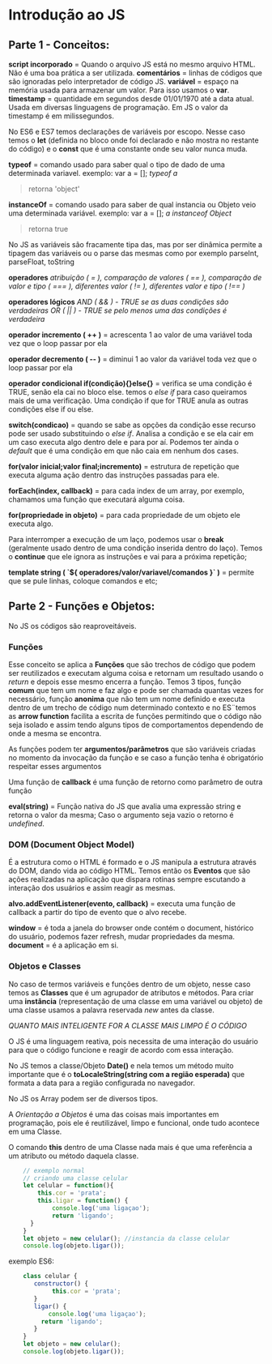 # Introdução ao JS

## **Parte 1 - Conceitos:**
**script incorporado** = Quando o arquivo JS está no mesmo arquivo HTML. Não é uma boa prática a ser utilizada.
**comentários** = linhas de códigos que são ignoradas pelo interpretador de código JS.
**variável** = espaço na memória usada para armazenar um valor. Para isso usamos o **var**.
**timestamp** = quantidade em segundos desde 01/01/1970 até a data atual. Usada em diversas linguagens de programação. Em JS o valor da timestamp é em milissegundos.

No ES6 e ES7 temos declarações de variáveis por escopo. Nesse caso temos o **let** (definida no bloco onde foi declarado e não mostra no restante do código) e o **const** que é uma constante onde seu valor nunca muda.

**typeof** = comando usado para saber qual o tipo de dado de uma determinada variavel.
exemplo: var a = [];
*typeof a*
> retorna 'object'

**instanceOf** = comando usado para saber de qual instancia ou Objeto veio uma determinada variável.
exemplo: var a = [];
*a instanceof Object*
> retorna true

No JS as variáveis são fracamente tipa das, mas por ser dinâmica permite a tipagem das variáveis ou o parse das mesmas como por exemplo parseInt, parseFloat, toString

**operadores**
*atribuição ( = ),  comparação de valores ( == ), comparação de valor e tipo ( === ), diferentes valor ( != ), diferentes valor e tipo ( !== )*

**operadores lógicos**
*AND ( && ) - TRUE se as duas condições são verdadeiras*
*OR ( || ) - TRUE se pelo menos uma das condições é verdadeira*

**operador incremento ( ++ )**  = acrescenta 1 ao valor de uma variável toda vez que o loop passar por ela

**operador decremento ( -- )** = diminui 1 ao valor da variável toda vez que o loop passar por ela

**operador condicional if(condição){}else{}** = verifica se uma condição é TRUE, senão ela cai no bloco else. temos o *else if* para caso queiramos mais de uma verificação. Uma condição if que for TRUE anula as outras condições else if ou else.

**switch(condicao)** = quando se sabe as opções da condição esse recurso pode ser usado substituindo o *else if*. Analisa a condição e se ela cair em um caso executa algo dentro dele e para por aí. Podemos ter ainda o *default* que é uma condição em que não caia em nenhum dos cases.

**for(valor inicial;valor final;incremento)** = estrutura de repetição que executa alguma ação dentro das instruções passadas para ele.

**forEach(index, callback)** = para cada index de um array, por exemplo, chamamos uma função que executará alguma coisa.

**for(propriedade in objeto)** = para cada propriedade de um objeto ele executa algo.

Para interromper a execução de um laço, podemos usar o **break** (geralmente usado dentro de uma condição inserida dentro do laço).
Temos o **continue** que ele ignora as instruções e vai para a próxima repetição;

**template string (  \`${ operadores/valor/variavel/comandos }\`  )** = permite que se pule linhas, coloque comandos e etc;

## **Parte 2 - Funções e Objetos:**

No JS os códigos são reaproveitáveis.

### Funções
Esse conceito se aplica a **Funções** que são trechos de código que podem ser reutilizados e executam alguma coisa e retornam um resultado usando o *return* e depois esse mesmo encerra a função. Temos 3 tipos, função **comum** que tem um nome e faz algo e pode ser chamada quantas vezes for necessário, função **anonima** que não tem um nome definido e executa dentro de um trecho de código num determinado contexto e no ES¨temos as **arrow function** facilita a escrita de funções permitindo que o código não seja isolado e assim tendo alguns tipos de comportamentos dependendo de onde a mesma se encontra.

As funções podem ter **argumentos/parâmetros** que são variáveis criadas no momento da invocação da função e se caso a função tenha é obrigatório respeitar esses argumentos

Uma função de **callback** é uma função de retorno como parâmetro de outra função

**eval(string)** = Função nativa do JS que avalia uma expressão string e retorna o valor da mesma; Caso o argumento seja vazio o retorno é *undefined*.

### DOM (Document Object Model)
É a estrutura como o HTML é formado e o JS manipula a estrutura através do DOM, dando vida ao código HTML.
Temos então os **Eventos** que são ações realizadas na aplicação que dispara rotinas sempre escutando a interação dos usuários e assim reagir as mesmas.

**alvo.addEventListener(evento, callback)** = executa uma função de callback a partir do tipo de evento que o alvo recebe.

**window** = é toda a janela do browser onde contém o document, histórico do usuário, podemos fazer refresh, mudar propriedades da mesma.
**document** = é a aplicação em si.

### Objetos e Classes
No caso de termos variáveis e funções dentro de um objeto, nesse caso temos as **Classes** que é um agrupador de atributos e métodos.
Para criar uma **instância** (representação de uma classe em uma variável ou objeto) de uma classe usamos a palavra reservada *new* antes da classe.

*QUANTO MAIS INTELIGENTE FOR A CLASSE MAIS LIMPO É O CÓDIGO*

O JS é uma linguagem reativa, pois necessita de uma interação do usuário para que o código funcione e reagir de acordo com essa interação.

No JS temos a classe/Objeto **Date()** e nela temos um método muito importante que é o **toLocaleString(string com a região esperada)** que formata a data para a região configurada no navegador.

No JS os Array podem ser de diversos tipos.

A *Orientação a Objetos* é uma das coisas mais importantes em programação, pois ele é reutilizável, limpo e funcional, onde tudo acontece em uma Classe.

O comando **this** dentro de uma Classe nada mais é que uma referência a um atributo ou método daquela classe.
```js
    // exemplo normal
    // criando uma classe celular
    let celular = function(){
    	this.cor = 'prata';
    	this.ligar = function() {
    		console.log('uma ligaçao');
    		return 'ligando';
      }
    }
    let objeto = new celular(); //instancia da classe celular
    console.log(objeto.ligar());
```
exemplo ES6:
```js
    class celular {
       constructor() {
    		this.cor = 'prata';
       }
       ligar() {
    	   console.log('uma ligaçao');
         return 'ligando';
       }
    }
    let objeto = new celular();
    console.log(objeto.ligar());
```
